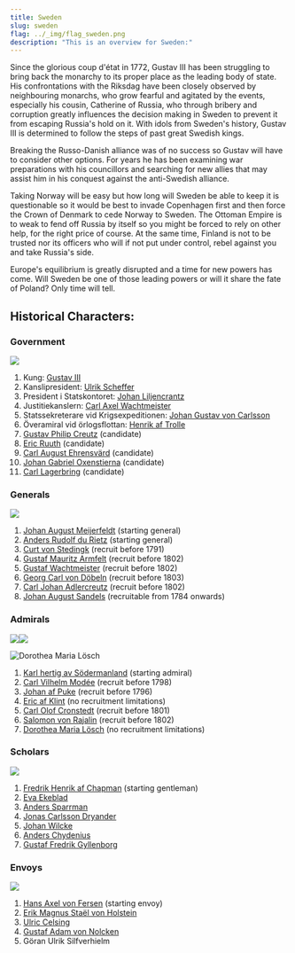 ```yaml
---
title: Sweden
slug: sweden
flag: ../_img/flag_sweden.png
description: "This is an overview for Sweden:"
---
```

Since the glorious coup d'état in 1772, Gustav III has been struggling to bring back the monarchy to its proper place as the leading body of state. His confrontations with the Riksdag have been closely observed by neighbouring monarchs, who grow fearful and agitated by the events, especially his cousin, Catherine of Russia, who through bribery and corruption greatly influences the decision making in Sweden to prevent it from escaping Russia's hold on it. With idols from Sweden's history, Gustav III is determined to follow the steps of past great Swedish kings.

Breaking the Russo-Danish alliance was of no success so Gustav will have to consider other options. For years he has been examining war preparations with his councillors and searching for new allies that may assist him in his conquest against the anti-Swedish alliance.

Taking Norway will be easy but how long will Sweden be able to keep it is questionable so it would be best to invade Copenhagen first and then force the Crown of Denmark to cede Norway to Sweden. The Ottoman Empire is to weak to fend off Russia by itself so you might be forced to rely on other help, for the right price of course. At the same time, Finland is not to be trusted nor its officers who will if not put under control, rebel against you and take Russia's side.

Europe's equilibrium is greatly disrupted and a time for new powers has come. Will Sweden be one of those leading powers or will it share the fate of Poland? Only time will tell.

## Historical Characters:

### Government

![](https://steamuserimages-a.akamaihd.net/ugc/957482315964664065/B73CA252FF6274653ACE8F02CFC7EAB769C4A6C1/)

1. Kung: [Gustav III](https://en.wikipedia.org/wiki/Gustav_III_of_Sweden)
2. Kanslipresident: [Ulrik Scheffer](https://sv.wikipedia.org/wiki/Ulrik_Scheffer)
3. President i Statskontoret: [Johan Liljencrantz](https://sv.wikipedia.org/wiki/Johan_Liljencrantz)
4. Justitiekanslern: [Carl Axel Wachtmeister](https://sv.wikipedia.org/wiki/Carl_Axel_Wachtmeister_(1754%E2%80%931810))
5. Statssekreterare vid Krigsexpeditionen: [Johan Gustav von Carlsson](https://sv.wikipedia.org/wiki/Johan_Gustaf_von_Carlson)
6. Överamiral vid örlogsflottan: [Henrik af Trolle](https://en.wikipedia.org/wiki/Henrik_af_Trolle)
7. [Gustav Philip Creutz](https://en.wikipedia.org/wiki/Gustaf_Philip_Creutz) (candidate)
8. [Eric Ruuth](https://en.wikipedia.org/wiki/Eric_Ruuth) (candidate)
9. [Carl August Ehrensvärd](https://en.wikipedia.org/wiki/Carl_August_Ehrensv%C3%A4rd) (candidate)
10. [Johan Gabriel Oxenstierna](https://en.wikipedia.org/wiki/Johan_Gabriel_Oxenstierna) (candidate)
11. [Carl Lagerbring](https://sv.wikipedia.org/wiki/Carl_Lagerbring) (candidate)

### Generals

![](https://steamuserimages-a.akamaihd.net/ugc/957482315964761259/49ED40FB4312C208B783DC0EFE139F74514EF41D/)

1. [Johan August Meijerfeldt](https://sv.wikipedia.org/wiki/Johan_August_Meijerfeldt_den_yngre) (starting general)
2. [Anders Rudolf du Rietz](https://en.wikipedia.org/wiki/Anders_Rudolf_du_Rietz) (starting general)
3. [Curt von Stedingk](https://en.wikipedia.org/wiki/Curt_von_Stedingk) (recruit before 1791)
4. [Gustaf Mauritz Armfelt](https://en.wikipedia.org/wiki/Gustaf_Mauritz_Armfelt) (recruit before 1802)
5. [Gustaf Wachtmeister](https://en.wikipedia.org/wiki/Gustav_Wachtmeister) (recruit before 1802)
6. [Georg Carl von Döbeln](https://en.wikipedia.org/wiki/Georg_Carl_von_D%C3%B6beln) (recruit before 1803)
7. [Carl Johan Adlercreutz](https://en.wikipedia.org/wiki/Carl_Johan_Adlercreutz) (recruit before 1802)
8. [Johan August Sandels](https://en.wikipedia.org/wiki/Johan_August_Sandels) (recruitable from 1784 onwards)

### Admirals

![](https://steamuserimages-a.akamaihd.net/ugc/957482315964867023/C56BD5E9FEF7450349D1A3423ECC3BD6D641D748/)![](https://steamuserimages-a.akamaihd.net/ugc/957482315964867023/C56BD5E9FEF7450349D1A3423ECC3BD6D641D748/)

![Dorothea Maria Lösch](static/009.png "Dorothea Maria Lösch")

1. [Karl hertig av Södermanland](https://en.wikipedia.org/wiki/Charles_XIII_of_Sweden) (starting admiral)
2. [Carl Vilhelm Modée](https://sv.wikipedia.org/wiki/Carl_Vilhelm_Mod%C3%A9e) (recruit before 1798)
3. [Johan af Puke](https://sv.wikipedia.org/wiki/Johan_af_Puke) (recruit before 1796)
4. [Eric af Klint](https://sv.wikipedia.org/wiki/Eric_af_Klint_(1732%E2%80%931812)) (no recruitment limitations)
5. [Carl Olof Cronstedt](https://en.wikipedia.org/wiki/Carl_Olof_Cronstedt) (recruit before 1801)
6. [Salomon von Rajalin](https://en.wikipedia.org/wiki/Salomon_von_Rajalin) (recruit before 1802)
7. [Dorothea Maria Lösch](https://en.wikipedia.org/wiki/Dorothea_Maria_L%C3%B6sch) (no recruitment limitations)

### Scholars

![](https://steamuserimages-a.akamaihd.net/ugc/957481739283807803/8B438C85E886760A320CBFD4A04235E215A484FD/)

1. [Fredrik Henrik af Chapman](https://en.wikipedia.org/wiki/Fredrik_Henrik_af_Chapman) (starting gentleman) 
2. [Eva Ekeblad](https://en.wikipedia.org/wiki/Eva_Ekeblad)
3. [Anders Sparrman](https://en.wikipedia.org/wiki/Anders_Sparrman)
4. [Jonas Carlsson Dryander](https://en.wikipedia.org/wiki/Jonas_Carlsson_Dryander)
5. [Johan Wilcke](https://en.wikipedia.org/wiki/Johan_Wilcke)
6. [Anders Chydenius](https://en.wikipedia.org/wiki/Anders_Chydenius)
7. [Gustaf Fredrik Gyllenborg](https://en.wikipedia.org/wiki/Gustaf_Fredrik_Gyllenborg)

### Envoys

![](https://steamuserimages-a.akamaihd.net/ugc/957482315964562671/4D78FA91C8924717BFB914AE314BAE45962E9685/)

1. [Hans Axel von Fersen](https://en.wikipedia.org/wiki/Axel_von_Fersen_the_Younger) (starting envoy)
2. [Erik Magnus Staël von Holstein](https://en.wikipedia.org/wiki/Erik_Magnus_Sta%C3%ABl_von_Holstein)
3. [Ulric Celsing](https://sv.wikipedia.org/wiki/Ulric_Celsing)
4. [Gustaf Adam von Nolcken](https://sv.wikipedia.org/wiki/Gustaf_Adam_von_Nolcken)
5. Göran Ulrik Silfverhielm
